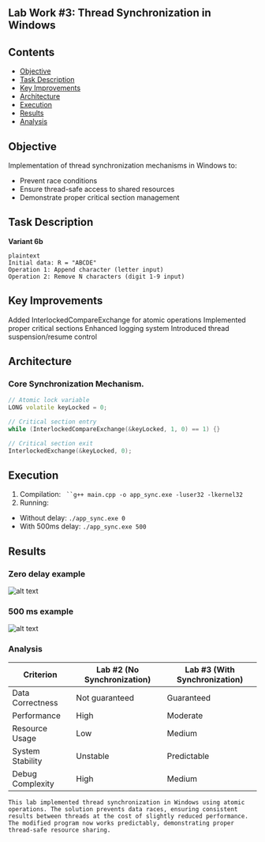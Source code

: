 ## Lab Work #3: Thread Synchronization in Windows

## Contents
- [Objective](#objective)
- [Task Description](#task-description)
- [Key Improvements](#key-improvements)
- [Architecture](#architecture)
- [Execution](#execution)
- [Results](#results)
- [Analysis](#analysis)

## Objective
Implementation of thread synchronization mechanisms in Windows to:
- Prevent race conditions
- Ensure thread-safe access to shared resources
- Demonstrate proper critical section management

## Task Description
**Variant 6b**  
```
plaintext
Initial data: R = "ABCDE"
Operation 1: Append character (letter input)
Operation 2: Remove N characters (digit 1-9 input)
```

## Key Improvements
Added InterlockedCompareExchange for atomic operations
Implemented proper critical sections
Enhanced logging system
Introduced thread suspension/resume control

## Architecture
### Core Synchronization Mechanism.
```c++
// Atomic lock variable
LONG volatile keyLocked = 0;

// Critical section entry
while (InterlockedCompareExchange(&keyLocked, 1, 0) == 1) {}

// Critical section exit
InterlockedExchange(&keyLocked, 0);
```

## Execution
1. Compilation: 
``` ``g++ main.cpp -o app_sync.exe -luser32 -lkernel32```
2. Running: 
- Without delay: ```./app_sync.exe 0```
- With 500ms delay: ```./app_sync.exe 500```

## Results
### Zero delay example
![alt text](media/zero_delay.png)
### 500 ms example
![alt text](media/500_delay.png)

### Analysis

| Criterion          | Lab #2 (No Synchronization) | Lab #3 (With Synchronization) |
|--------------------|----------------------------|------------------------------|
| Data Correctness   | Not guaranteed             | Guaranteed                   |
| Performance        | High                       | Moderate                     |
| Resource Usage     | Low                        | Medium                       |
| System Stability   | Unstable                   | Predictable                  |
| Debug Complexity   | High                       | Medium                       |

    This lab implemented thread synchronization in Windows using atomic operations. The solution prevents data races, ensuring consistent results between threads at the cost of slightly reduced performance. The modified program now works predictably, demonstrating proper thread-safe resource sharing.   